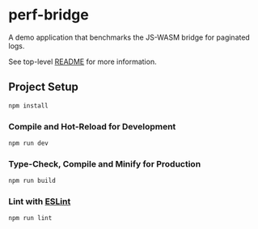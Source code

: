 # perf-bridge

A demo application that benchmarks the JS-WASM bridge for paginated logs.

See top-level [README](../../README.md) for more information.

## Project Setup

```sh
npm install
```

### Compile and Hot-Reload for Development

```sh
npm run dev
```

### Type-Check, Compile and Minify for Production

```sh
npm run build
```

### Lint with [ESLint](https://eslint.org/)

```sh
npm run lint
```
